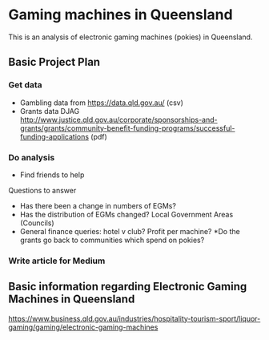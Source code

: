 # Gaming machines in Queensland
This is an analysis of electronic gaming machines (pokies) in Queensland.

## Basic Project Plan
### Get data
* Gambling data from https://data.qld.gov.au/ (csv)
* Grants data DJAG http://www.justice.qld.gov.au/corporate/sponsorships-and-grants/grants/community-benefit-funding-programs/successful-funding-applications (pdf)

### Do analysis
* Find friends to help

Questions to answer
* Has there been a change in numbers of EGMs?
* Has the distribution of EGMs changed?
Local Government Areas (Councils)
* General finance queries:
hotel v club?
Profit per machine?
*Do the grants go back to communities which spend on pokies?

### Write article for Medium

## Basic information regarding Electronic Gaming Machines in Queensland
https://www.business.qld.gov.au/industries/hospitality-tourism-sport/liquor-gaming/gaming/electronic-gaming-machines
